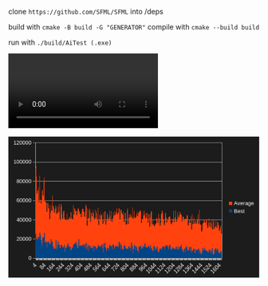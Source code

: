 clone `https://github.com/SFML/SFML` into /deps

build with `cmake -B build -G "GENERATOR"`
compile with `cmake --build build`

run with `./build/AiTest (.exe)`

<video controls>
  <source src="assets/trainingFootage.mp4" type="video/mp4">
  Your browser does not support the video tag.
</video>

![TrainingGraph](assets/image.png)